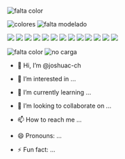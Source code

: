 <!--![VdeosinttuloHechoconClipchamp2-ezgif com-video-to-gif-converter](https://github.com/joshuac-ch/joshuac-ch/assets/132742651/586d5227-9e47-4689-927e-23018e77a342)


|JavaScript|   BUSCARJava   |  Python  |    C#    |    R     |   PHP    | LARAVEL  |   .NET   |  Unity  |  
|----------|----------|----------|----------|----------|----------|----------|----------|---------|
| MONGODB  |  Mysql   |SQLSERVER | BUSTCAR  COBOL  |    HTML  |    CSS   | SQLITE3|BUSCAR   STARUML | BOOSTRAP|
|     VISUAL STUDIO   | VISUAL STUDIO CODE  |    GIT   |   GITHUB |
-->
![falta color](https://img.shields.io/badge/JavaScript-black?style=flat&logo=javascript&logoSize=auto)

![colores](https://img.shields.io/badge/Python-white?style=flat&logo=python&logoSize=auto)
![falta modelado](https://img.shields.io/badge/Framework-%23512BD4?style=flat&logo=dotnet)


![](https://img.shields.io/badge/C%23-white?style=flat&logo=C%23&logoColor=%23512BD4&logoSize=auto)
![](https://img.shields.io/badge/Rstudio-white?style=flat&logo=r&logoColor=%23276DC3&logoSize=auto)
![](https://img.shields.io/badge/PHP-white?style=flat&logo=php&logoColor=%23777BB4&logoSize=auto)
![](https://img.shields.io/badge/Laravel-white?style=flat&logo=laravel&logoColor=%23FF2D20&logoSize=auto)
![](https://img.shields.io/badge/Unityl-black?style=flat&logo=unity&logoColor=%23FFFFFF&logoSize=auto)
![](https://img.shields.io/badge/MongoDB-white?style=flat&logo=mongodb&logoColor=%2347A248)
![](https://img.shields.io/badge/MySQL-%23cedaed?style=flat&logo=mysql&logoSize=30px)
![](https://img.shields.io/badge/Microsoft%20SQL%20Server-white?style=flat&logo=microsoftsqlserver&logoColor=%23CC2927&logoSize=30px)
![](https://img.shields.io/badge/HTML%205-white?style=flat&logo=html5&logoColor=%23E34F26&logoSize=30px)
![](https://img.shields.io/badge/CSS-white?style=flat&logo=css3&logoColor=%231572B6&logoSize=30px)
![](https://img.shields.io/badge/SQLite%203-white?style=flat&logo=sqlite&logoColor=%23003B57&logoSize=30px)
![](https://img.shields.io/badge/Visual%20Studio%20Code-white?style=flat&logo=visualstudiocode&logoColor=%23007ACC&logoSize=30px)
![](https://img.shields.io/badge/Visual%20Studio%20-white?style=flat&logo=visualstudio&logoColor=%235C2D91&logoSize=30px)

![falta color](https://img.shields.io/badge/Git-white?style=flat&logo=git&logoColor=%23F05032)
![no carga](https://img.shields.io/badge/Github-%23181717?style=flat&logo=github)


- 👋 Hi, I’m @joshuac-ch
- 👀 I’m interested in ...


- 🌱 I’m currently learning ...
- 💞️ I’m looking to collaborate on ...
- 📫 How to reach me ...
- 😄 Pronouns: ...




- ⚡ Fun fact: ...

<!---
joshuac-ch/joshuac-ch is a ✨ special ✨ repository because its `README.md` (this file) appears on your GitHub profile.
You can click the Preview link to take a look at your changes.
--->

